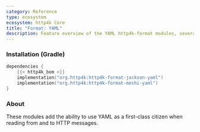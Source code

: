 ```yaml
---
category: Reference
type: ecosystem
ecosystem: http4k Core
title: "Format: YAML"
description: Feature overview of the YAML http4k-format modules, several of which support auto-marshalling into data classes.
---
```



### Installation (Gradle)

```kotlin
dependencies {
    {{< http4k_bom >}}
    implementation("org.http4k:http4k-format-jackson-yaml")
    implementation("org.http4k:http4k-format-moshi-yaml")
}
```

### About
These modules add the ability to use YAML as a first-class citizen when reading from and to HTTP messages. 

[http4k]: https://http4k.org
